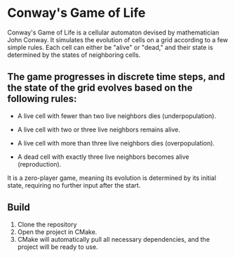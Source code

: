 # Conway's Game of Life
Conway's Game of Life is a cellular automaton devised by mathematician John Conway. It simulates the evolution of cells on a grid according to a few simple rules. Each cell can either be "alive" or "dead," and their state is determined by the states of neighboring cells.

## The game progresses in discrete time steps, and the state of the grid evolves based on the following rules:

- A live cell with fewer than two live neighbors dies (underpopulation).  

- A live cell with two or three live neighbors remains alive.  

- A live cell with more than three live neighbors dies (overpopulation).  

- A dead cell with exactly three live neighbors becomes alive (reproduction).  

It is a zero-player game, meaning its evolution is determined by its initial state, requiring no further input after the start.  

## Build
1. Clone the repository  
2. Open the project in CMake.  
3. CMake will automatically pull all necessary dependencies, and the project will be ready to use.  
